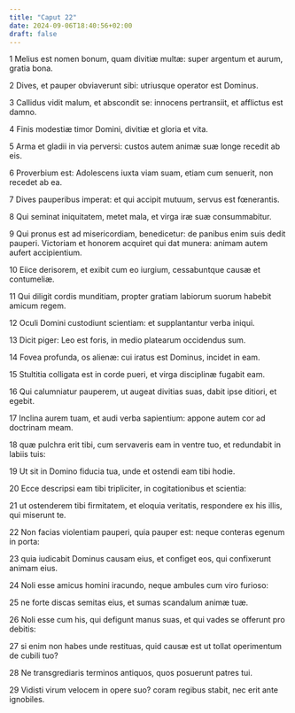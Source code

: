 ```yaml
---
title: "Caput 22"
date: 2024-09-06T18:40:56+02:00
draft: false
---
```




1 Melius est nomen bonum, quam divitiæ multæ: super argentum et aurum, gratia bona.

2 Dives, et pauper obviaverunt sibi: utriusque operator est Dominus.

3 Callidus vidit malum, et abscondit se: innocens pertransiit, et afflictus est damno.

4 Finis modestiæ timor Domini, divitiæ et gloria et vita.

5 Arma et gladii in via perversi: custos autem animæ suæ longe recedit ab eis.

6 Proverbium est: Adolescens iuxta viam suam, etiam cum senuerit, non recedet ab ea.

7 Dives pauperibus imperat: et qui accipit mutuum, servus est fœnerantis.

8 Qui seminat iniquitatem, metet mala, et virga iræ suæ consummabitur.

9 Qui pronus est ad misericordiam, benedicetur: de panibus enim suis dedit pauperi. Victoriam et honorem acquiret qui dat munera: animam autem aufert accipientium.

10 Eiice derisorem, et exibit cum eo iurgium, cessabuntque causæ et contumeliæ.

11 Qui diligit cordis munditiam, propter gratiam labiorum suorum habebit amicum regem.

12 Oculi Domini custodiunt scientiam: et supplantantur verba iniqui.

13 Dicit piger: Leo est foris, in medio platearum occidendus sum.

14 Fovea profunda, os alienæ: cui iratus est Dominus, incidet in eam.

15 Stultitia colligata est in corde pueri, et virga disciplinæ fugabit eam.

16 Qui calumniatur pauperem, ut augeat divitias suas, dabit ipse ditiori, et egebit.

17 Inclina aurem tuam, et audi verba sapientium: appone autem cor ad doctrinam meam.

18 quæ pulchra erit tibi, cum servaveris eam in ventre tuo, et redundabit in labiis tuis:

19 Ut sit in Domino fiducia tua, unde et ostendi eam tibi hodie.

20 Ecce descripsi eam tibi tripliciter, in cogitationibus et scientia:

21 ut ostenderem tibi firmitatem, et eloquia veritatis, respondere ex his illis, qui miserunt te.

22 Non facias violentiam pauperi, quia pauper est: neque conteras egenum in porta:

23 quia iudicabit Dominus causam eius, et configet eos, qui confixerunt animam eius.

24 Noli esse amicus homini iracundo, neque ambules cum viro furioso:

25 ne forte discas semitas eius, et sumas scandalum animæ tuæ.

26 Noli esse cum his, qui defigunt manus suas, et qui vades se offerunt pro debitis:

27 si enim non habes unde restituas, quid causæ est ut tollat operimentum de cubili tuo?

28 Ne transgrediaris terminos antiquos, quos posuerunt patres tui.

29 Vidisti virum velocem in opere suo? coram regibus stabit, nec erit ante ignobiles.

